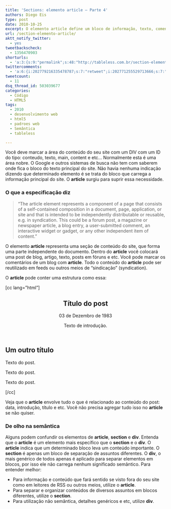 ```yaml
---
title: 'Sections: elemento article – Parte 4'
authors: Diego Eis
type: post
date: 2010-10-25
excerpt: O elemento article define um bloco de informação, texto, comentários e etc. Ele é um elemento mais específico que o section ou que o div.
url: /section-elemento-article/
aktt_notify_twitter:
  - yes
tweetbackscheck:
  - 1356470903
shorturls:
  - 'a:3:{s:9:"permalink";s:48:"http://tableless.com.br/section-elemento-article";s:7:"tinyurl";s:26:"http://tinyurl.com/3msr8ps";s:4:"isgd";s:19:"http://is.gd/e7o2xV";}'
twittercomments:
  - 'a:6:{i:202779216335478787;s:7:"retweet";i:202771255529713666;s:7:"retweet";i:202771244641304577;s:7:"retweet";i:202769131785826304;s:7:"retweet";i:202768171176968192;s:7:"retweet";i:202760990826303489;s:7:"retweet";}'
tweetcount:
  - 11
dsq_thread_id: 503039677
categories:
  - Código
  - HTML5
tags:
  - 2010
  - desenvolvimento web
  - html5
  - padroes web
  - Semântica
  - tableless

---
```

Você deve marcar a área do conteúdo do seu site com um DIV com um ID do tipo: conteudo, texto, main, content e etc&#8230; Normalmente esta é uma área nobre. O Google e outros sistemas de busca não tem com saberem onde fica o bloco do texto principal do site. Não havia nenhuma indicação dizendo que determinado elemento é se trata do bloco que carrega a informação principal do site. O **article** surgiu para suprir essa necessidade.

### O que a especificação diz

> &#8220;The article element represents a component of a page that consists of a self-contained composition in a document, page, application, or site and that is intended to be independently distributable or reusable, e.g. in syndication. This could be a forum post, a magazine or newspaper article, a blog entry, a user-submitted comment, an interactive widget or gadget, or any other independent item of content.&#8221;

O elemento **article** representa uma seção de conteúdo do site, que forma uma parte independente do documento. Dentro do **article** você colocará uma post de blog, artigo, texto, posts em fóruns e etc. Você pode marcar os comentários de um blog com **article**. Todo o conteúdo do **article** pode ser reutilizado em feeds ou outros meios de &#8220;sindicação&#8221; (syndication).

O **article** pode conter uma estrutura como essa:
  
[cc lang=&#8221;html&#8221;]<article> <header> 

# Título do post

<time datetime="12-03-1983" pubdate="pubdate">03 de Dezembro de 1983</time>

Texto de introdução.</header> 

## Um outro título

Texto do post.

Texto do post.

Texto do post.</article> 

[/cc]

Veja que o **article** envolve tudo o que é relacionado ao conteúdo do post: data, introdução, título e etc. Você não precisa agregar tudo isso no **article** se não quiser.

### De olho na semântica

Alguns podem confundir os elementos de **article**, **section** e **div**. Entenda que o **article** é um elemento mais específico que o **section** e o **div**. O **article** indica que um determinado bloco leva um conteúdo importante. O **section** é apenas um bloco de separação de assuntos diferentes. O **div**, o mais genérico de todos apenas é aplicado para separar elementos em blocos, por isso ele não carrega nenhum significado semântico. Para entender melhor:

  * Para informação e conteúdo que fará sentido se visto fora do seu site como em leitores de RSS ou outros meios, utilize o **article**.
  * Para separar e organizar conteúdos de diversos assuntos em blocos diferentes, utilize o **section**.
  * Para utilização não semântica, detalhes genéricos e etc, utilize **div**.